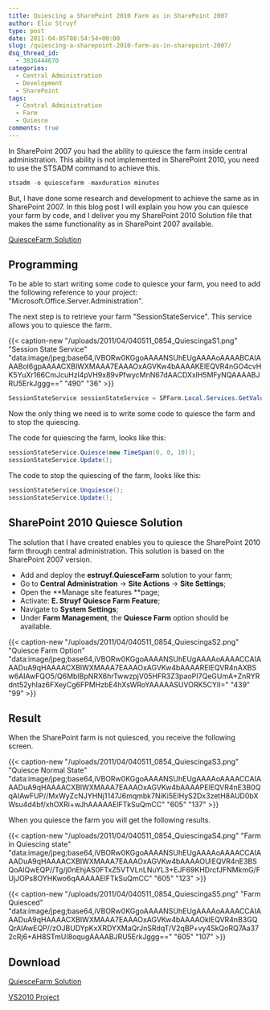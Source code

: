 ```yaml
---
title: Quiescing a SharePoint 2010 Farm as in SharePoint 2007
author: Elio Struyf
type: post
date: 2011-04-05T08:54:54+00:00
slug: /quiescing-a-sharepoint-2010-farm-as-in-sharepoint-2007/
dsq_thread_id:
  - 3836444670
categories:
  - Central Administration
  - Development
  - SharePoint
tags:
  - Central Administration
  - Farm
  - Quiesce
comments: true
---
```


In SharePoint 2007 you had the ability to quiesce the farm inside central administration. This ability is not implemented in SharePoint 2010, you need to use the STSADM command to achieve this.

```csharp
stsadm -o quiescefarm -maxduration minutes
```

But, I have done some research and development to achieve the same as in SharePoint 2007. In this blog post I will explain you how you can quiesce your farm by code, and I deliver you my SharePoint 2010 Solution file that makes the same functionality as in SharePoint 2007 available.

[QuiesceFarm Solution](/uploads/2011/04/estruyf.QuiesceFarm.zip "QuiesceFarm Solution")

## Programming

To be able to start writing some code to quiesce your farm, you need to add the following reference to your project: "Microsoft.Office.Server.Administration".

The next step is to retrieve your farm "SessionStateService". This service allows you to quiesce the farm.

{{< caption-new "/uploads/2011/04/040511_0854_QuiescingaS1.png" "Session State Service"  "data:image/jpeg;base64,iVBORw0KGgoAAAANSUhEUgAAAAoAAAABCAIAAABol6gpAAAACXBIWXMAAA7EAAAOxAGVKw4bAAAAKElEQVR4nGO4cvHK5YuXr166CmJcuHzl4pVH9x89vPfwycMnN67dAACDXxlH5MFyNQAAAABJRU5ErkJggg==" "490" "36" >}}

```csharp
SessionStateService sessionStateService = SPFarm.Local.Services.GetValue();
```

Now the only thing we need is to write some code to quiesce the farm and to stop the quiescing.

The code for quiescing the farm, looks like this:

```csharp
sessionStateService.Quiesce(new TimeSpan(0, 0, 10));
sessionStateService.Update();
```

The code to stop the quiescing of the farm, looks like this:

```csharp
sessionStateService.Unquiesce();
sessionStateService.Update();
```


## SharePoint 2010 Quiesce Solution

The solution that I have created enables you to quiesce the SharePoint 2010 farm through central administration. This solution is based on the SharePoint 2007 version.

*   Add and deploy the **estruyf.QuiesceFarm** solution to your farm;
*   Go to **Central Administration** -> **Site Actions** -> **Site Settings**;
*   Open the **Manage site features **page;
*   Activate: **E. Struyf Quiesce Farm Feature**;
*   Navigate to **System Settings**;
*   Under **Farm Management**, the **Quiesce Farm** option should be available.

{{< caption-new "/uploads/2011/04/040511_0854_QuiescingaS2.png" "Quiesce Farm Option"  "data:image/jpeg;base64,iVBORw0KGgoAAAANSUhEUgAAAAoAAAACCAIAAADuA9qHAAAACXBIWXMAAA7EAAAOxAGVKw4bAAAARElEQVR4nAXBSw6AIAwFQO5/Q6MbIBpNRX6hrTwwzpjV05HFR3Z3paoPI7QeGUmA+ZnRYRdnt52yhIaz6FXeyCg6FPMHzbE4hXsWRoYAAAAASUVORK5CYII=" "439" "99" >}}

## Result

When the SharePoint farm is not quiesced, you receive the following screen.

{{< caption-new "/uploads/2011/04/040511_0854_QuiescingaS3.png" "Quiesce Normal State"  "data:image/jpeg;base64,iVBORw0KGgoAAAANSUhEUgAAAAoAAAACCAIAAADuA9qHAAAACXBIWXMAAA7EAAAOxAGVKw4bAAAAPElEQVR4nE3B0QqAIAwFUP//MxWyZcNJYHNj1147J6mqmbk7NiKi5EIHyS2Dx3zetH8AUD0bXWsu4d4bf/xhOXRi+wJhAAAAAElFTkSuQmCC" "605" "137" >}}

When you quiesce the farm you will get the following results.

{{< caption-new "/uploads/2011/04/040511_0854_QuiescingaS4.png" "Farm in Quiescing state"  "data:image/jpeg;base64,iVBORw0KGgoAAAANSUhEUgAAAAoAAAACCAIAAADuA9qHAAAACXBIWXMAAA7EAAAOxAGVKw4bAAAAOUlEQVR4nE3BSQoAIQwEQP//Tg/j0nEhjAS0FTxZ5VTVLnLNuYL3+EJF69KHDrcfJFNMkmG/FUjJOPs8OYHKwo6qAAAAAElFTkSuQmCC" "605" "123" >}}

{{< caption-new "/uploads/2011/04/040511_0854_QuiescingaS5.png" "Farm Quiesced"  "data:image/jpeg;base64,iVBORw0KGgoAAAANSUhEUgAAAAoAAAACCAIAAADuA9qHAAAACXBIWXMAAA7EAAAOxAGVKw4bAAAAOklEQVR4nB3GQQrAIAwEQP//zOJBUDYpKxXRDYXMaQrJnSRdqT/V2qBP+vy4SkQoRQ7Aa372cRj6+AH8STmUI8oqugAAAABJRU5ErkJggg==" "605" "107" >}}

## Download

[QuiesceFarm Solution](/uploads/2011/04/estruyf.QuiesceFarm.zip "QuiesceFarm Solution")

[VS2010 Project](/uploads/2011/07/estruyf.QuiesceFarm.zip "VS2010 Project")